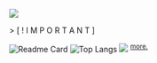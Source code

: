 <p>
  <a href="https://skillicons.dev">
    <img src="https://skillicons.dev/icons?i=html,css,js,react,ts,bootstrap,htmx,php,sass,java,py,svelte,yarn,swift,jest,mongodb,mysql,nextjs,nodejs,express,flutter,npm,vite,git,bash,powershell&theme=dark" />
  </a>
</p>

<div> > [ ! I M P O R T A N T ]</div>

![Readme Card](https://github-readme-stats.vercel.app/api/pin/?username=YamaiKaguya&repo=About-me&bg_color=000000&text_color=c6c6c6&card_width=500&title_color=ffffff&icon_color=b29bc9&border_color=000000)
![Top Langs](https://github-readme-stats.vercel.app/api/top-langs/?username=YamaiKaguya&layout=compact&bg_color=000000&text_color=ffffff&card_width=500&title_color=ffffff&border_color=000000)
![](https://komarev.com/ghpvc/?username=YamaiKaguya&color=orange&style=pixel)
<sup>[more.](google.com)</sup>

